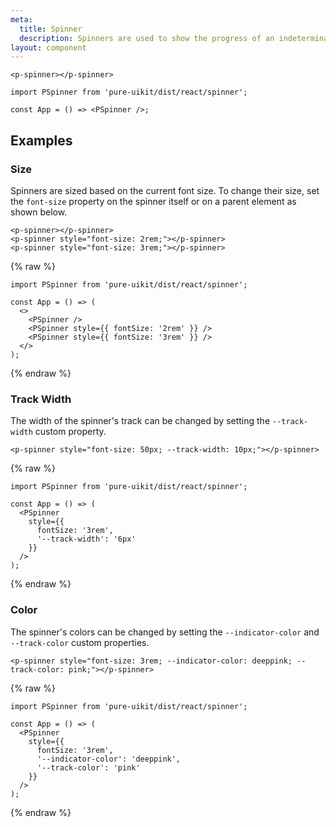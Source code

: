 ```yaml
---
meta:
  title: Spinner
  description: Spinners are used to show the progress of an indeterminate operation.
layout: component
---
```


```html:preview
<p-spinner></p-spinner>
```

```jsx:react
import PSpinner from 'pure-uikit/dist/react/spinner';

const App = () => <PSpinner />;
```

## Examples

### Size

Spinners are sized based on the current font size. To change their size, set the `font-size` property on the spinner itself or on a parent element as shown below.

```html:preview
<p-spinner></p-spinner>
<p-spinner style="font-size: 2rem;"></p-spinner>
<p-spinner style="font-size: 3rem;"></p-spinner>
```

{% raw %}

```jsx:react
import PSpinner from 'pure-uikit/dist/react/spinner';

const App = () => (
  <>
    <PSpinner />
    <PSpinner style={{ fontSize: '2rem' }} />
    <PSpinner style={{ fontSize: '3rem' }} />
  </>
);
```

{% endraw %}

### Track Width

The width of the spinner's track can be changed by setting the `--track-width` custom property.

```html:preview
<p-spinner style="font-size: 50px; --track-width: 10px;"></p-spinner>
```

{% raw %}

```jsx:react
import PSpinner from 'pure-uikit/dist/react/spinner';

const App = () => (
  <PSpinner
    style={{
      fontSize: '3rem',
      '--track-width': '6px'
    }}
  />
);
```

{% endraw %}

### Color

The spinner's colors can be changed by setting the `--indicator-color` and `--track-color` custom properties.

```html:preview
<p-spinner style="font-size: 3rem; --indicator-color: deeppink; --track-color: pink;"></p-spinner>
```

{% raw %}

```jsx:react
import PSpinner from 'pure-uikit/dist/react/spinner';

const App = () => (
  <PSpinner
    style={{
      fontSize: '3rem',
      '--indicator-color': 'deeppink',
      '--track-color': 'pink'
    }}
  />
);
```

{% endraw %}
